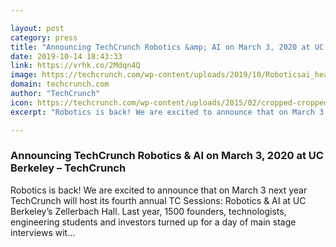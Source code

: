 ```yaml
---

layout: post
category: press
title: "Announcing TechCrunch Robotics &amp; AI on March 3, 2020 at UC Berkeley"
date: 2019-10-14 18:43:33
link: https://vrhk.co/2Mdqn4Q
image: https://techcrunch.com/wp-content/uploads/2019/10/Roboticsai_header.png?w=734
domain: techcrunch.com
author: "TechCrunch"
icon: https://techcrunch.com/wp-content/uploads/2015/02/cropped-cropped-favicon-gradient.png?w=180
excerpt: "Robotics is back! We are excited to announce that on March 3 next year TechCrunch will host its fourth annual TC Sessions: Robotics &amp; AI at UC Berkeley’s Zellerbach Hall. Last year, 1500 founders, technologists, engineering students and investors turned up for a day of main stage interviews wit…"

---
```


### Announcing TechCrunch Robotics &amp; AI on March 3, 2020 at UC Berkeley – TechCrunch

Robotics is back! We are excited to announce that on March 3 next year TechCrunch will host its fourth annual TC Sessions: Robotics &amp; AI at UC Berkeley’s Zellerbach Hall. Last year, 1500 founders, technologists, engineering students and investors turned up for a day of main stage interviews wit…